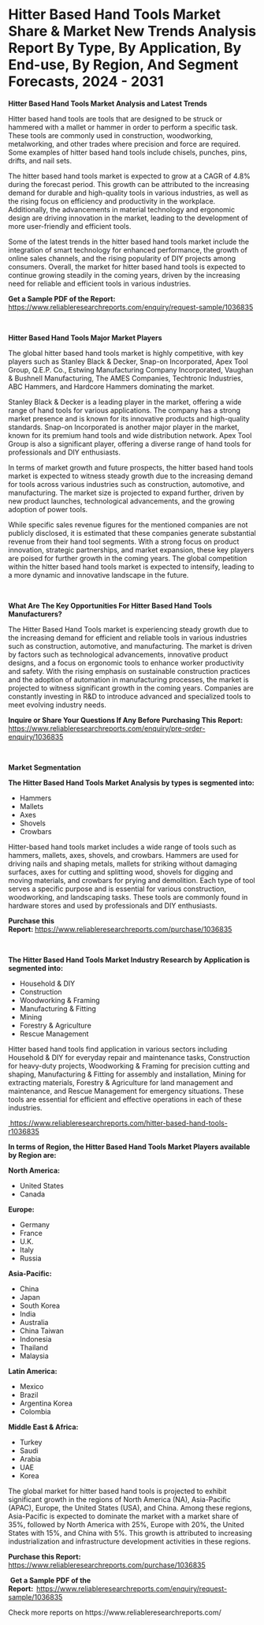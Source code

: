 <p><h1>Hitter Based Hand Tools Market Share & Market New Trends Analysis Report By Type, By Application, By End-use, By Region, And Segment Forecasts, 2024 - 2031</h1></p><p><strong>Hitter Based Hand Tools Market Analysis and Latest Trends</strong></p>
<p><p>Hitter based hand tools are tools that are designed to be struck or hammered with a mallet or hammer in order to perform a specific task. These tools are commonly used in construction, woodworking, metalworking, and other trades where precision and force are required. Some examples of hitter based hand tools include chisels, punches, pins, drifts, and nail sets.</p><p>The hitter based hand tools market is expected to grow at a CAGR of 4.8% during the forecast period. This growth can be attributed to the increasing demand for durable and high-quality tools in various industries, as well as the rising focus on efficiency and productivity in the workplace. Additionally, the advancements in material technology and ergonomic design are driving innovation in the market, leading to the development of more user-friendly and efficient tools.</p><p>Some of the latest trends in the hitter based hand tools market include the integration of smart technology for enhanced performance, the growth of online sales channels, and the rising popularity of DIY projects among consumers. Overall, the market for hitter based hand tools is expected to continue growing steadily in the coming years, driven by the increasing need for reliable and efficient tools in various industries.</p></p>
<p><strong>Get a Sample PDF of the Report:&nbsp;</strong> <a href="https://www.reliableresearchreports.com/enquiry/request-sample/1036835">https://www.reliableresearchreports.com/enquiry/request-sample/1036835</a></p>
<p>&nbsp;</p>
<p><strong>Hitter Based Hand Tools Major Market Players</strong></p>
<p><p>The global hitter based hand tools market is highly competitive, with key players such as Stanley Black & Decker, Snap-on Incorporated, Apex Tool Group, Q.E.P. Co., Estwing Manufacturing Company Incorporated, Vaughan & Bushnell Manufacturing, The AMES Companies, Techtronic Industries, ABC Hammers, and Hardcore Hammers dominating the market.</p><p>Stanley Black & Decker is a leading player in the market, offering a wide range of hand tools for various applications. The company has a strong market presence and is known for its innovative products and high-quality standards. Snap-on Incorporated is another major player in the market, known for its premium hand tools and wide distribution network. Apex Tool Group is also a significant player, offering a diverse range of hand tools for professionals and DIY enthusiasts.</p><p>In terms of market growth and future prospects, the hitter based hand tools market is expected to witness steady growth due to the increasing demand for tools across various industries such as construction, automotive, and manufacturing. The market size is projected to expand further, driven by new product launches, technological advancements, and the growing adoption of power tools.</p><p>While specific sales revenue figures for the mentioned companies are not publicly disclosed, it is estimated that these companies generate substantial revenue from their hand tool segments. With a strong focus on product innovation, strategic partnerships, and market expansion, these key players are poised for further growth in the coming years. The global competition within the hitter based hand tools market is expected to intensify, leading to a more dynamic and innovative landscape in the future.</p></p>
<p>&nbsp;</p>
<p><strong>What Are The Key Opportunities For Hitter Based Hand Tools Manufacturers?</strong></p>
<p><p>The Hitter Based Hand Tools market is experiencing steady growth due to the increasing demand for efficient and reliable tools in various industries such as construction, automotive, and manufacturing. The market is driven by factors such as technological advancements, innovative product designs, and a focus on ergonomic tools to enhance worker productivity and safety. With the rising emphasis on sustainable construction practices and the adoption of automation in manufacturing processes, the market is projected to witness significant growth in the coming years. Companies are constantly investing in R&D to introduce advanced and specialized tools to meet evolving industry needs.</p></p>
<p><strong>Inquire or Share Your Questions If Any Before Purchasing This Report:</strong> <a href="https://www.reliableresearchreports.com/enquiry/pre-order-enquiry/1036835">https://www.reliableresearchreports.com/enquiry/pre-order-enquiry/1036835</a></p>
<p>&nbsp;</p>
<p><strong>Market Segmentation</strong></p>
<p><strong>The Hitter Based Hand Tools Market Analysis by types is segmented into:</strong></p>
<p><ul><li>Hammers</li><li>Mallets</li><li>Axes</li><li>Shovels</li><li>Crowbars</li></ul></p>
<p><p>Hitter-based hand tools market includes a wide range of tools such as hammers, mallets, axes, shovels, and crowbars. Hammers are used for driving nails and shaping metals, mallets for striking without damaging surfaces, axes for cutting and splitting wood, shovels for digging and moving materials, and crowbars for prying and demolition. Each type of tool serves a specific purpose and is essential for various construction, woodworking, and landscaping tasks. These tools are commonly found in hardware stores and used by professionals and DIY enthusiasts.</p></p>
<p><strong>Purchase this Report:&nbsp;</strong><a href="https://www.reliableresearchreports.com/purchase/1036835">https://www.reliableresearchreports.com/purchase/1036835</a></p>
<p>&nbsp;</p>
<p><strong>The Hitter Based Hand Tools Market Industry Research by Application is segmented into:</strong></p>
<p><ul><li>Household & DIY</li><li>Construction</li><li>Woodworking & Framing</li><li>Manufacturing & Fitting</li><li>Mining</li><li>Forestry & Agriculture</li><li>Rescue Management</li></ul></p>
<p><p>Hitter based hand tools find application in various sectors including Household & DIY for everyday repair and maintenance tasks, Construction for heavy-duty projects, Woodworking & Framing for precision cutting and shaping, Manufacturing & Fitting for assembly and installation, Mining for extracting materials, Forestry & Agriculture for land management and maintenance, and Rescue Management for emergency situations. These tools are essential for efficient and effective operations in each of these industries.</p></p>
<p><a href="https://www.reliableresearchreports.com/hitter-based-hand-tools-r1036835">&nbsp;https://www.reliableresearchreports.com/hitter-based-hand-tools-r1036835</a></p>
<p><strong>In terms of Region, the Hitter Based Hand Tools Market Players available by Region are:</strong></p>
<p>
    <p> <strong> North America: </strong>
        <ul>
            <li>United States</li>
            <li>Canada</li>
        </ul>
        </p> 
    <p> <strong> Europe: </strong>
        <ul>
            <li>Germany</li>
            <li>France</li>
            <li>U.K.</li>
            <li>Italy</li>
            <li>Russia</li>
        </ul>
        </p> 
    <p> <strong> Asia-Pacific: </strong>
        <ul>
            <li>China</li>
            <li>Japan</li>
            <li>South Korea</li>
            <li>India</li>
            <li>Australia</li>
            <li>China Taiwan</li>
            <li>Indonesia</li>
            <li>Thailand</li>
            <li>Malaysia</li>
        </ul>
        </p> 
    <p> <strong> Latin America: </strong>
        <ul>
            <li>Mexico</li>
            <li>Brazil</li>
            <li>Argentina Korea</li>
            <li>Colombia</li>
        </ul>
        </p> 
    <p> <strong> Middle East & Africa: </strong>
        <ul>
            <li>Turkey</li>
            <li>Saudi</li>
            <li>Arabia</li>
            <li>UAE</li>
            <li>Korea</li>
        </ul>
    </p>
    </p>
<p><p>The global market for hitter based hand tools is projected to exhibit significant growth in the regions of North America (NA), Asia-Pacific (APAC), Europe, the United States (USA), and China. Among these regions, Asia-Pacific is expected to dominate the market with a market share of 35%, followed by North America with 25%, Europe with 20%, the United States with 15%, and China with 5%. This growth is attributed to increasing industrialization and infrastructure development activities in these regions.</p></p>
<p><strong>Purchase this Report: </strong><a href="https://www.reliableresearchreports.com/purchase/1036835">https://www.reliableresearchreports.com/purchase/1036835</a></p>
<p>&nbsp;<strong>Get a Sample PDF of the Report:&nbsp;&nbsp;</strong><a href="https://www.reliableresearchreports.com/enquiry/request-sample/1036835">https://www.reliableresearchreports.com/enquiry/request-sample/1036835</a></p>
<p><strong></strong></p>
<p>Check more reports on https://www.reliableresearchreports.com/</p>